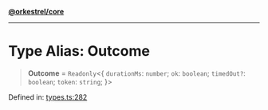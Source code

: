 [**@orkestrel/core**](../index.md)

***

# Type Alias: Outcome

> **Outcome** = `Readonly`\<\{ `durationMs`: `number`; `ok`: `boolean`; `timedOut?`: `boolean`; `token`: `string`; \}\>

Defined in: [types.ts:282](https://github.com/orkestrel/core/blob/7cc3e19bc4a1e6f96f153d7b931686981208a465/src/types.ts#L282)
